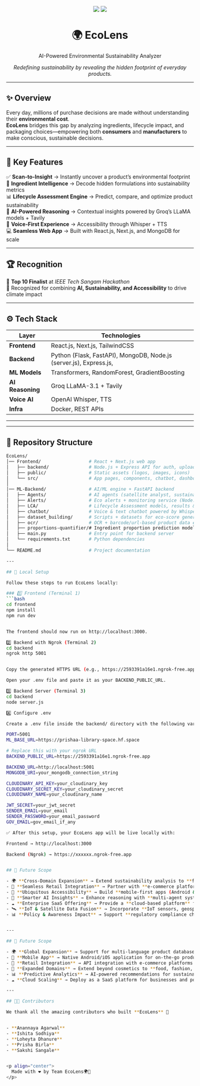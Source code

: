 <!-- Banner -->
<p align="center">
  <img src="https://img.shields.io/badge/AI%20for%20Good-🌱-brightgreen?style=for-the-badge" />
  <img src="https://img.shields.io/badge/Top%2010-IEEE%20Tech%20Sangam%20Hackathon-blue?style=for-the-badge" />
</p>

<h1 align="center">🌍 EcoLens</h1>
<p align="center">AI-Powered Environmental Sustainability Analyzer </p>

<p align="center">
  <i>Redefining sustainability by revealing the hidden footprint of everyday products.</i>
</p>

---

## ✨ Overview  

Every day, millions of purchase decisions are made without understanding their **environmental cost**.  
**EcoLens** bridges this gap by analyzing ingredients, lifecycle impact, and packaging choices—empowering both **consumers** and **manufacturers** to make conscious, sustainable decisions.  

---

## 🚀 Key Features  

✅ **Scan-to-Insight** → Instantly uncover a product’s environmental footprint  
🧬 **Ingredient Intelligence** → Decode hidden formulations into sustainability metrics  
📊 **Lifecycle Assessment Engine** → Predict, compare, and optimize product sustainability  
🧠 **AI-Powered Reasoning** → Contextual insights powered by Groq’s LLaMA models + Tavily  
🎤 **Voice-First Experience** → Accessibility through Whisper + TTS  
💻 **Seamless Web App** → Built with React.js, Next.js, and MongoDB for scale  

---

## 🏆 Recognition  

🌱 **Top 10 Finalist** at *IEEE Tech Sangam Hackathon*  
🚀 Recognized for combining **AI, Sustainability, and Accessibility** to drive climate impact  

---

## ⚙️ Tech Stack  

| Layer       | Technologies |
|-------------|--------------|
| **Frontend** | React.js, Next.js, TailwindCSS |
| **Backend** | Python (Flask, FastAPI), MongoDB, Node.js (server.js), Express.js, |
| **ML Models** | Transformers, RandomForest, GradientBoosting |
| **AI Reasoning** | Groq LLaMA-3.1 + Tavily |
| **Voice AI** | OpenAI Whisper, TTS |
| **Infra** | Docker, REST APIs |

---

---

## 📂 Repository Structure  

```bash
EcoLens/
│── Frontend/                  # React + Next.js web app
│   ├── backend/               # Node.js + Express API for auth, uploads, products
│   ├── public/                # Static assets (logos, images, icons)
│   └── src/                   # App pages, components, chatbot, dashboards
│
│── ML-Backend/                # AI/ML engine + FastAPI backend
│   ├── Agents/                # AI agents (satellite analyst, sustainability reports)
│   ├── Alerts/                # Eco alerts + monitoring service (Node.js server)
│   ├── LCA/                   # Lifecycle Assessment models, results & comparisons
│   ├── chatbot/               # Voice & text chatbot powered by Whisper + LLaMA
│   ├── dataset_building/      # Scripts + datasets for eco-score generation
│   ├── ocr/                   # OCR + barcode/url-based product data extraction
│   ├── proportions-quantifier/# Ingredient proportion prediction models
│   ├── main.py                # Entry point for backend server
│   └── requirements.txt       # Python dependencies
│
└── README.md                  # Project documentation

---

## 🔧 Local Setup  

Follow these steps to run EcoLens locally:  

### 1️⃣ Frontend (Terminal 1)  
```bash
cd frontend
npm install
npm run dev


The frontend should now run on http://localhost:3000.

2️⃣ Backend with Ngrok (Terminal 2)
cd backend
ngrok http 5001


Copy the generated HTTPS URL (e.g., https://2593391a16e1.ngrok-free.app).

Open your .env file and paste it as your BACKEND_PUBLIC_URL.

3️⃣ Backend Server (Terminal 3)
cd backend
node server.js

4️⃣ Configure .env

Create a .env file inside the backend/ directory with the following variables:

PORT=5001
ML_BASE_URL=https://prishaa-library-space.hf.space

# Replace this with your ngrok URL
BACKEND_PUBLIC_URL=https://2593391a16e1.ngrok-free.app  

BACKEND_URL=http://localhost:5001
MONGODB_URI=your_mongodb_connection_string

CLOUDINARY_API_KEY=your_cloudinary_key
CLOUDINARY_SECRET_KEY=your_cloudinary_secret
CLOUDINARY_NAME=your_cloudinary_name

JWT_SECRET=your_jwt_secret
SENDER_EMAIL=your_email
SENDER_PASSWORD=your_email_password
GOV_EMAIL=gov_email_if_any

✅ After this setup, your EcoLens app will be live locally with:

Frontend → http://localhost:3000

Backend (Ngrok) → https://xxxxxx.ngrok-free.app


## 🔮 Future Scope  

- 🌍 **Cross-Domain Expansion** → Extend sustainability analysis to **food, fashion, consumer electronics, and logistics**, creating a unified eco-intelligence platform.  
- 🛒 **Seamless Retail Integration** → Partner with **e-commerce platforms, supermarkets, and manufacturers** to embed real-time eco scores into purchase journeys.  
- 📱 **Ubiquitous Accessibility** → Build **mobile-first apps (Android & iOS)** with AR-powered product scanning for instant sustainability insights.  
- 🧠 **Smarter AI Insights** → Enhance reasoning with **multi-agent systems** that can cross-verify product data, predict carbon hotspots, and recommend eco-friendly alternatives.  
- ☁️ **Enterprise SaaS Offering** → Provide a **cloud-based platform** for enterprises, NGOs, and governments to track and improve supply chain sustainability at scale.  
- 🛰️ **IoT & Satellite Data Fusion** → Incorporate **IoT sensors, geospatial analytics, and satellite imagery** to validate sourcing claims and monitor environmental footprints.  
- 📊 **Policy & Awareness Impact** → Support **regulatory compliance checks** and build **consumer education dashboards** to drive large-scale behavioral change.  


---

## 🔮 Future Scope  

- 🌍 **Global Expansion** → Support for multi-language product databases and region-specific sustainability metrics  
- 📱 **Mobile App** → Native Android/iOS application for on-the-go product scanning  
- 🤝 **Retail Integration** → API integration with e-commerce platforms for real-time sustainability scoring  
- 🧪 **Expanded Domains** → Extend beyond cosmetics to **food, fashion, and electronics**  
- 📊 **Predictive Analytics** → AI-powered recommendations for sustainable alternatives  
- ☁️ **Cloud Scaling** → Deploy as a SaaS platform for businesses and policymakers  

---

## 👩‍💻 Contributors  

We thank all the amazing contributors who built **EcoLens** 🌱  


- **Anannaya Agarwal**
- **Ishita Sodhiya**
- **Loheyta Dhanure** 
- **Prisha Birla**
- **Sakshi Sangale** 


<p align="center">
  Made with ❤️ by Team EcoLens🌍🌱
</p>



